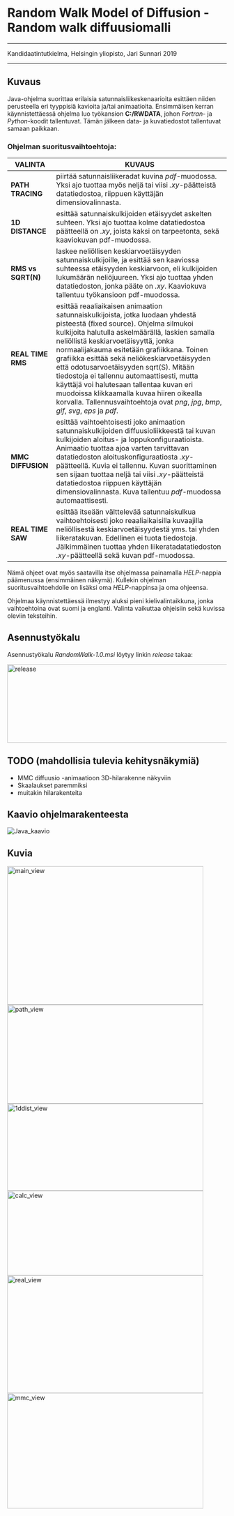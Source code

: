 # Random Walk Model of Diffusion - Random walk diffuusiomalli

********************************************************************************

Kandidaatintutkielma,
Helsingin yliopisto,
Jari Sunnari 2019

********************************************************************************

## Kuvaus

Java-ohjelma suorittaa erilaisia satunnaisliikeskenaarioita esittäen niiden perusteella eri tyyppisiä kavioita ja/tai animaatioita.
Ensimmäisen kerran käynnistettäessä ohjelma luo työkansion **C:/RWDATA**, johon *Fortran*- ja *Python*-koodit tallentuvat. Tämän jälkeen data- ja kuvatiedostot tallentuvat samaan paikkaan.

### Ohjelman suoritusvaihtoehtoja:

 VALINTA | KUVAUS 
---------|---------
 **PATH TRACING**   | piirtää satunnaisliikeradat kuvina *pdf*-muodossa. Yksi ajo tuottaa myös neljä tai viisi *.xy*-päätteistä datatiedostoa, riippuen käyttäjän dimensiovalinnasta.
 **1D DISTANCE**    | esittää satunnaiskulkijoiden etäisyydet askelten suhteen. Yksi ajo tuottaa kolme datatiedostoa päätteellä on *.xy*, joista kaksi on tarpeetonta, sekä kaaviokuvan pdf-muodossa.
 **RMS vs SQRT(N)** | laskee neliöllisen keskiarvoetäisyyden satunnaiskulkijoille, ja esittää sen kaaviossa suhteessa etäisyyden keskiarvoon, eli kulkijoiden lukumäärän neliöjuureen. Yksi ajo tuottaa yhden datatiedoston, jonka pääte on *.xy*. Kaaviokuva tallentuu työkansioon pdf-muodossa.
 **REAL TIME RMS**  | esittää reaaliaikaisen animaation satunnaiskulkijoista, jotka luodaan yhdestä pisteestä (fixed source). Ohjelma silmukoi kulkijoita halutulla askelmäärällä, laskien samalla neliöllistä keskiarvoetäisyyttä, jonka normaalijakauma esitetään grafiikkana. Toinen grafiikka esittää sekä neliökeskiarvoetäisyyden että odotusarvoetäisyyden sqrt(S). Mitään tiedostoja ei tallennu automaattisesti, mutta käyttäjä voi halutesaan tallentaa kuvan eri muodoissa klikkaamalla kuvaa hiiren oikealla korvalla. Tallennusvaihtoehtoja ovat *png*, *jpg*, *bmp*, *gif*, *svg*, *eps* ja *pdf*.
 **MMC DIFFUSION**  | esittää vaihtoehtoisesti joko animaation satunnaiskulkijoiden diffuusioliikkeestä tai kuvan kulkijoiden aloitus- ja loppukonfiguraatioista. Animaatio tuottaa ajoa varten tarvittavan datatiedoston aloituskonfiguraatiosta *.xy*-päätteellä. Kuvia ei tallennu. Kuvan suorittaminen sen sijaan tuottaa neljä tai viisi *.xy*-päätteistä datatiedostoa riippuen käyttäjän dimensiovalinnasta. Kuva tallentuu *pdf*-muodossa automaattisesti.
 **REAL TIME SAW**  | esittää itseään välttelevää satunnaiskulkua vaihtoehtoisesti joko reaaliaikaisilla kuvaajilla neliöllisestä keskiarvoetäisyydestä yms. tai yhden liikeratakuvan. Edellinen ei tuota tiedostoja. Jälkimmäinen tuottaa yhden liikeratadatatiedoston *.xy*-päätteellä sekä kuvan pdf-muodossa.

Nämä ohjeet ovat myös saatavilla itse ohjelmassa painamalla *HELP*-nappia päämenussa (ensimmäinen näkymä). Kullekin ohjelman suoritusvaihtoehdolle on lisäksi oma *HELP*-nappinsa ja oma ohjeensa.

Ohjelmaa käynnistettäessä ilmestyy aluksi pieni kielivalintaikkuna, jonka vaihtoehtoina ovat suomi ja englanti. Valinta vaikuttaa ohjeisiin sekä kuvissa oleviin teksteihin.
 
## Asennustyökalu

Asennustyökalu *RandomWalk-1.0.msi* löytyy linkin *release* takaa:

<img src="https://user-images.githubusercontent.com/46410240/63167309-952e0200-c039-11e9-9d65-571ce3170085.png" alt="release" width="612" height="180" >

## TODO (mahdollisia tulevia kehitysnäkymiä)

* MMC diffuusio -animaatioon 3D-hilarakenne näkyviin
* Skaalaukset paremmiksi
* muitakin hilarakenteita

## Kaavio ohjelmarakenteesta

![Java_kaavio](https://user-images.githubusercontent.com/46410240/67178661-350e6000-f3dc-11e9-9987-7e752aeac723.png)

## Kuvia

<img src="https://user-images.githubusercontent.com/46410240/64206211-843b1880-cea2-11e9-9892-bd7dd466b7f1.png" alt="main_view" width="450" height="318" >
<img src="https://user-images.githubusercontent.com/46410240/63885078-388af980-c9e0-11e9-8d04-9126a3b30383.png" alt="path_view" width="450" height="227" >
<img src="https://user-images.githubusercontent.com/46410240/63885091-42acf800-c9e0-11e9-8388-0a421dc705b5.png" alt="1ddist_view" width="450" height="200" >
<img src="https://user-images.githubusercontent.com/46410240/64206501-2ce97800-cea3-11e9-9149-19ce7ab11b10.png" alt="calc_view" width="450" height="194" >
<img src="https://user-images.githubusercontent.com/46410240/63885082-3c1e8080-c9e0-11e9-8193-86061f718e98.png" alt="real_view" width="450" height="270" >
<img src="https://user-images.githubusercontent.com/46410240/63885086-3fb20780-c9e0-11e9-984d-a2a815602d41.png" alt="mmc_view" width="450" height="265" >
